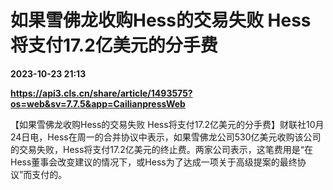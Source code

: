 # 如果雪佛龙收购Hess的交易失败 Hess将支付17.2亿美元的分手费

**2023-10-23 21:13**

**https://api3.cls.cn/share/article/1493575?os=web&sv=7.7.5&app=CailianpressWeb**

【如果雪佛龙收购Hess的交易失败 Hess将支付17.2亿美元的分手费】财联社10月24日电，Hess在周一的合并协议中表示，如果雪佛龙公司530亿美元收购该公司的交易失败，Hess将支付17.2亿美元的终止费。两家公司表示，这笔费用是“在Hess董事会改变建议的情况下，或Hess为了达成一项关于高级提案的最终协议”而支付的。